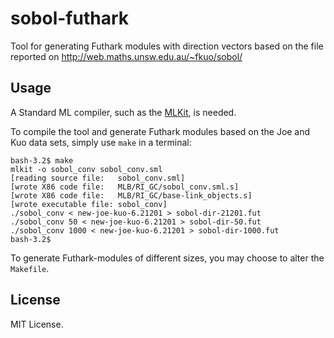 # sobol-futhark

Tool for generating Futhark modules with direction vectors based on the file reported on
http://web.maths.unsw.edu.au/~fkuo/sobol/

## Usage

A Standard ML compiler, such as the [MLKit](https://github.com/melsman/mlkit), is needed.

To compile the tool and generate Futhark modules based on the Joe and
Kuo data sets, simply use `make` in a terminal:

````
bash-3.2$ make
mlkit -o sobol_conv sobol_conv.sml
[reading source file:	sobol_conv.sml]
[wrote X86 code file:	MLB/RI_GC/sobol_conv.sml.s]
[wrote X86 code file:	MLB/RI_GC/base-link_objects.s]
[wrote executable file:	sobol_conv]
./sobol_conv < new-joe-kuo-6.21201 > sobol-dir-21201.fut
./sobol_conv 50 < new-joe-kuo-6.21201 > sobol-dir-50.fut
./sobol_conv 1000 < new-joe-kuo-6.21201 > sobol-dir-1000.fut
bash-3.2$
````

To generate Futhark-modules of different sizes, you may choose to
alter the `Makefile`.

## License

MIT License.
